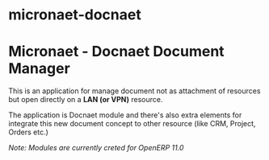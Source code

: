 # micronaet-docnaet
Micronaet - Docnaet Document Manager
====================================

This is an application for manage document not as attachment of resources 
but open directly on a **LAN (or VPN)** resource.

The application is Docnaet module and there's also extra elements for integrate
this new document concept to other resource (like CRM, Project, Orders etc.)

*Note: Modules are currently creted for OpenERP 11.0*
